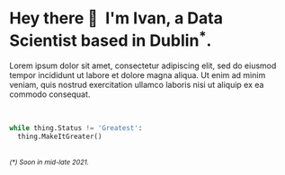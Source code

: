 <h1>Hey there 👋 ‏‏‎ ‎I'm Ivan, a <span color='2997ff'>Data Scientist</span> based in Dublin<sup>*</sup>.</h1>

Lorem ipsum dolor sit amet, consectetur adipiscing elit, sed do eiusmod tempor incididunt ut labore et dolore magna aliqua. Ut enim ad minim veniam, quis nostrud exercitation ullamco laboris nisi ut aliquip ex ea commodo consequat.

<br>

```python
while thing.Status != 'Greatest':
  thing.MakeItGreater()
```

<br>
<small><i>(*) Soon in mid-late 2021.</i></small>



<!--
**ivanachillee/ivanachillee** is a ✨ _special_ ✨ repository because its `README.md` (this file) appears on your GitHub profile.

Here are some ideas to get you started:

- 🔭 I’m currently working on ...
- 🌱 I’m currently learning ...
- 👯 I’m looking to collaborate on ...
- 🤔 I’m looking for help with ...
- 💬 Ask me about ...
- 📫 How to reach me: ...
- 😄 Pronouns: ...
- ⚡ Fun fact: ...
-->
